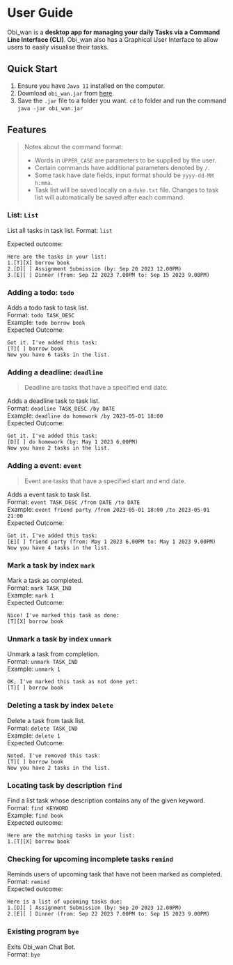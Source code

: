 # User Guide
Obi_wan is a **desktop app for managing your daily Tasks via a Command Line Interface (CLI)**. Obi_wan also has a Graphical
User Interface to allow users to easily visualise their tasks. 

## Quick Start
1. Ensure you have `Java 11` installed on the computer.
2. Download `obi_wan.jar` from [here](https://github.com/Kb-Tay/ip/releases/tag/v0.2).
3. Save the `.jar` file to a folder you want. `cd` to folder and run the command `java -jar obi_wan.jar`  

## Features 
> Notes about the command format:
> * Words in `UPPER_CASE` are parameters to be supplied by the user. 
> * Certain commands have additional parameters denoted by `/`. 
> * Some task have date fields, input format should be `yyyy-dd-MM h:mma`.
> * Task list will be saved locally on a `duke.txt` file. Changes to task list will automatically be saved after each command.

### List: `List`
List all tasks in task list. 
Format: `list`

Expected outcome:
```
Here are the tasks in your list:
1.[T][X] borrow book
2.[D][ ] Assignment Submission (by: Sep 20 2023 12.00PM)
3.[E][ ] Dinner (from: Sep 22 2023 7.00PM to: Sep 15 2023 9.00PM)
```

### Adding a todo: `todo`
Adds a todo task to task list. <br>
Format: `todo TASK_DESC` <br>
Example: `todo borrow book` <br>
Expected Outcome: 
```
Got it. I've added this task:
[T][ ] borrow book
Now you have 6 tasks in the list.
```


### Adding a deadline: `deadline`
> Deadline are tasks that have a specified end date.

Adds a deadline task to task list. <br>
Format: `deadline TASK_DESC /by DATE` <br>
Example: `deadline do homework /by 2023-05-01 18:00` <br>
Expected Outcome:
```
Got it. I've added this task:
[D][ ] do homework (by: May 1 2023 6.00PM)
Now you have 2 tasks in the list.
```


### Adding a event: `event` 
> Event are tasks that have a specified start and end date. 

Adds a event task to task list. <br>
Format: `event TASK_DESC /from DATE /to DATE` <br> 
Example: `event friend party /from 2023-05-01 18:00 /to 2023-05-01 21:00` <br>
Expected Outcome:
```
Got it. I've added this task:
[E][ ] friend party (from: May 1 2023 6.00PM to: May 1 2023 9.00PM)
Now you have 4 tasks in the list.
```


### Mark a task by index `mark`

Mark a task as completed. <br>
Format: `mark TASK_IND` <br> 
Example: `mark 1` <br>
Expected Outcome: 
```
Nice! I've marked this task as done:
[T][X] borrow book
```

### Unmark a task by index `unmark`
Unmark a task from completion. <br>
Format: `unmark TASK_IND` <br>
Example: `unmark 1`
```
OK, I've marked this task as not done yet:
[T][ ] borrow book
```

### Deleting a task by index `Delete`
Delete a task from task list. <br>
Format: `delete TASK_IND` <br>
Example: `delete 1` <br>
Expected Outcome:
```
Noted. I've removed this task:
[T][ ] borrow book
Now you have 2 tasks in the list.
```

### Locating task by description `find`
Find a list task whose description contains any of the given keyword. <br>
Format: `find KEYWORD` <br>
Example: `find book` <br>
Expected outcome:
```
Here are the matching tasks in your list:
1.[T][X] borrow book
```

### Checking for upcoming incomplete tasks `remind`
Reminds users of upcoming task that have not been marked as completed. <br>
Format: `remind` <br>
Expected outcome:
```
Here is a list of upcoming tasks due:
1.[D][ ] Assignment Submission (by: Sep 20 2023 12.00PM)
2.[E][ ] Dinner (from: Sep 22 2023 7.00PM to: Sep 15 2023 9.00PM)
```

### Existing program `bye`
Exits Obi_wan Chat Bot.  <br>
Format: `bye`
